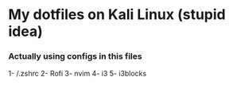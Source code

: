 # My dotfiles on Kali Linux (stupid idea)

### Actually using configs in this files  
1- /.zshrc
2- Rofi
3- nvim
4- i3
5- i3blocks

